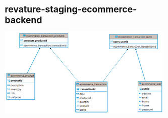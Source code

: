 # revature-staging-ecommerce-backend

![Ecommerce DB Schema 01](/src/main/resources/images/EcommerceSchema01.png?raw=true)

